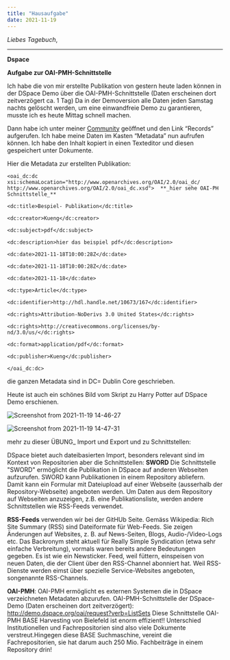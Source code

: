 ```yaml
---
title: "Hausaufgabe"
date: 2021-11-19
---
```

_Liebes Tagebuch_,


---

**Dspace**

 **Aufgabe zur OAI-PMH-Schnittstelle**       

Ich habe die von mir erstellte Publikation von gestern heute laden können in der DSpace Demo über die OAI-PMH-Schnittstelle (Daten erscheinen dort zeitverzögert ca. 1 Tag)
Da in der Demoversion alle Daten jeden Samstag nachts gelöscht werden, um eine einwandfreie Demo zu garantieren, musste ich es heute Mittag schnell machen.
    
Dann habe ich unter meiner [Community](http://demo.dspace.org/oai/request?verb=ListSets) geöffnet und den Link 
“Records” aufgerufen.
Ich habe meine Daten im Kasten “Metadata” nun aufrufen können.
Ich habe den Inhalt kopiert in einen Texteditor und diesen gespeichert unter Dokumente.


Hier die Metadata zur erstellten Publikation:

	<oai_dc:dc xsi:schemaLocation="http://www.openarchives.org/OAI/2.0/oai_dc/ http://www.openarchives.org/OAI/2.0/oai_dc.xsd">  **_hier sehe OAI-PH Schnittstelle_**

	<dc:title>Bespiel- Publikation</dc:title>

	<dc:creator>Kueng</dc:creator>

	<dc:subject>pdf</dc:subject>

	<dc:description>hier das beispiel pdf</dc:description>

	<dc:date>2021-11-18T10:00:28Z</dc:date>

	<dc:date>2021-11-18T10:00:28Z</dc:date>

	<dc:date>2021-11-18</dc:date>

	<dc:type>Article</dc:type>

	<dc:identifier>http://hdl.handle.net/10673/167</dc:identifier>

	<dc:rights>Attribution-NoDerivs 3.0 United States</dc:rights>

	<dc:rights>http://creativecommons.org/licenses/by-nd/3.0/us/</dc:rights>

	<dc:format>application/pdf</dc:format>

	<dc:publisher>Kueng</dc:publisher>

	</oai_dc:dc>

die ganzen Metadata sind in DC= Dublin Core geschrieben.


Heute ist auch ein schönes Bild vom Skript zu Harry Potter auf DSpace Demo erschienen.


![Screenshot from 2021-11-19 14-46-27](https://user-images.githubusercontent.com/90834735/142635145-94f3ac6e-cf2b-4c38-a18e-a9344b16f39c.png)



![Screenshot from 2021-11-19 14-47-31](https://user-images.githubusercontent.com/90834735/142634245-859a15df-70ec-4f4b-a62d-5a3b6d14f328.png)


mehr zu dieser ÜBUNG_ Import und Export und zu Schnittstellen:

DSpace bietet auch dateibasierten Import, besonders relevant sind im Kontext von Repositorien aber die Schnittstellen:
**SWORD**
Die Schnittstelle "SWORD" ermöglicht die Publikation in DSpace auf anderen Webseiten aufzurufen.
SWORD kann Publikationen in einem Repository abliefern. Damit kann ein Formular mit Dateiupload auf einer Webseite (ausserhalb der Repository-Webseite) angeboten werden. Um Daten aus dem Repository auf Webseiten anzuzeigen, z.B. eine Publikationsliste, werden andere Schnittstellen wie RSS-Feeds verwendet.

**RSS-Feeds** verwenden wir bei der GitHUb Seite.
Gemäss Wikipedia:
Rich Site Summary (RSS) sind Dateiformate für Web-Feeds. Sie zeigen Änderungen auf Websites, z. B. auf News-Seiten, Blogs, Audio-/Video-Logs etc. Das Backronym steht aktuell für Really Simple Syndication (etwa sehr einfache Verbreitung), vormals waren bereits andere Bedeutungen gegeben. Es ist wie ein Newsticker.
Feed, weil füttern, einspeisen von neuen Daten, die der Client über den RSS-Channel abonniert hat. Weil RSS-Dienste werden eimst über spezielle Service-Websites angeboten, songenannte RSS-Channels.

**OAI-PMH**:
OAI-PMH ermöglicht es externen Systemen die in DSpace verzeichneten Metadaten abzurufen.
OAI-PMH-Schnittstelle der DSpace-Demo (Daten erscheinen dort zeitverzögert): http://demo.dspace.org/oai/request?verb=ListSets
Diese Schnittstelle OAI-PMH BASE Harvesting von Bielefeld ist enorm effizient!!
Unterschied Institutionellen und Fachrepositorien sind also viele Dokumente verstreut.Hingegen diese BASE Suchmaschine, vereint die Fachrepositorien, sie hat  darum auch 250 Mio. Fachbeiträge in einem Repository drin!




